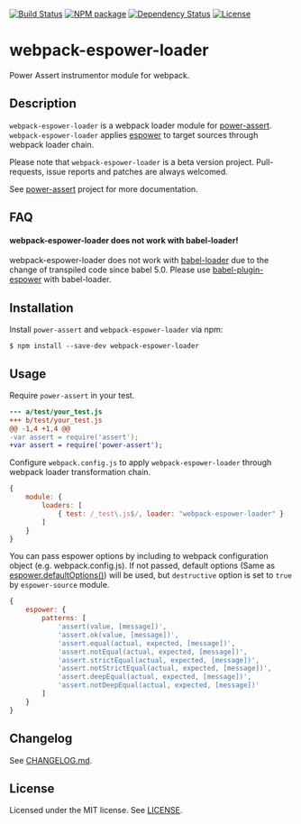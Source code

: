 [![Build Status][travis-image]][travis-url]
[![NPM package][npm-image]][npm-url]
[![Dependency Status][depstat-image]][depstat-url]
[![License][license-image]][license-url]

# webpack-espower-loader

Power Assert instrumentor module for webpack.

## Description

`webpack-espower-loader` is a webpack loader module for [power-assert](https://github.com/twada/power-assert).
`webpack-espower-loader` applies [espower](http://github.com/twada/espower) to target sources through webpack loader chain.

Please note that `webpack-espower-loader` is a beta version project. Pull-requests, issue reports and patches are always welcomed.

See [power-assert](https://github.com/twada/power-assert) project for more documentation.

## FAQ

#### webpack-espower-loader does not work with babel-loader!

webpack-espower-loader does not work with [babel-loader](https://github.com/babel/babel-loader) due to the change of transpiled code since babel 5.0. Please use [babel-plugin-espower](https://github.com/power-assert-js/babel-plugin-espower) with babel-loader.


## Installation

Install `power-assert` and `webpack-espower-loader` via npm:

```console
$ npm install --save-dev webpack-espower-loader
```

## Usage

Require `power-assert` in your test.

```diff
--- a/test/your_test.js
+++ b/test/your_test.js
@@ -1,4 +1,4 @@
-var assert = require('assert');
+var assert = require('power-assert');
```

Configure `webpack.config.js` to apply `webpack-espower-loader` through webpack loader transformation chain.

```js
{
    module: {
        loaders: [
            { test: /_test\.js$/, loader: "webpack-espower-loader" }
        ]
    }
}
```

You can pass espower options by including to webpack configuration object (e.g. webpack.config.js).
If not passed, default options (Same as [espower.defaultOptions()](https://github.com/twada/espower#var-options--espowerdefaultoptions)) will be used, but `destructive` option is set to `true` by `espower-source` module.

```js
{
    espower: {
        patterns: [
            'assert(value, [message])',
            'assert.ok(value, [message])',
            'assert.equal(actual, expected, [message])',
            'assert.notEqual(actual, expected, [message])',
            'assert.strictEqual(actual, expected, [message])',
            'assert.notStrictEqual(actual, expected, [message])',
            'assert.deepEqual(actual, expected, [message])',
            'assert.notDeepEqual(actual, expected, [message])'
        ]
    }
}
```

## Changelog

See [CHANGELOG.md](https://github.com/power-assert-js/webpack-espower-loader/blob/master/CHANGELOG.md).

## License

Licensed under the MIT license. See [LICENSE](https://github.com/power-assert-js/webpack-espower-loader/blob/master/LICENSE).

[travis-url]: https://travis-ci.org/power-assert-js/webpack-espower-loader
[travis-image]: https://secure.travis-ci.org/power-assert-js/webpack-espower-loader.svg?branch=master

[npm-url]: https://npmjs.org/package/webpack-espower-loader
[npm-image]: https://badge.fury.io/js/webpack-espower-loader.svg

[depstat-url]: https://gemnasium.com/power-assert-js/webpack-espower-loader
[depstat-image]: https://gemnasium.com/power-assert-js/webpack-espower-loader.svg

[license-url]: https://github.com/power-assert-js/webpack-espower-loader/blob/master/LICENSE
[license-image]: http://img.shields.io/badge/license-MIT-brightgreen.svg?style=flat
